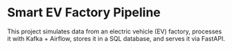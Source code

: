 # Smart EV Factory Pipeline

This project simulates data from an electric vehicle (EV) factory, processes it with Kafka + Airflow, stores it in a SQL database, and serves it via FastAPI.

